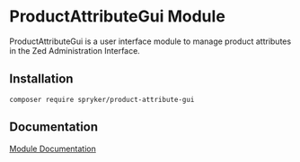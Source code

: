 # ProductAttributeGui Module

ProductAttributeGui is a user interface module to manage product attributes in the Zed Administration Interface.

## Installation

```
composer require spryker/product-attribute-gui
```

## Documentation

[Module Documentation](http://academy.spryker.com/developing_with_spryker/module_guide/products/product/product.html)

